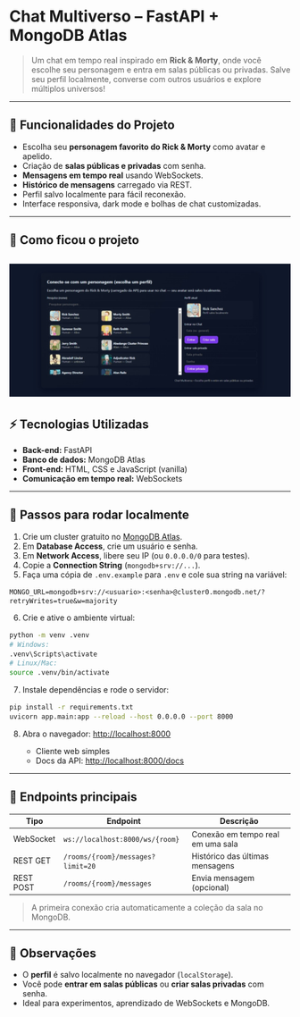 # Chat Multiverso – FastAPI + MongoDB Atlas

> Um chat em tempo real inspirado em **Rick & Morty**, onde você escolhe seu personagem e entra em salas públicas ou privadas. Salve seu perfil localmente, converse com outros usuários e explore múltiplos universos!

---

## 🌟 Funcionalidades do Projeto

* Escolha seu **personagem favorito do Rick & Morty** como avatar e apelido.
* Criação de **salas públicas e privadas** com senha.
* **Mensagens em tempo real** usando WebSockets.
* **Histórico de mensagens** carregado via REST.
* Perfil salvo localmente para fácil reconexão.
* Interface responsiva, dark mode e bolhas de chat customizadas.

---

## 📸 Como ficou o projeto

![Chat Multiverso Rick & Morty](./screenshot.png)
---

## ⚡ Tecnologias Utilizadas

* **Back-end:** FastAPI
* **Banco de dados:** MongoDB Atlas
* **Front-end:** HTML, CSS e JavaScript (vanilla)
* **Comunicação em tempo real:** WebSockets

---

## 🚀 Passos para rodar localmente

1. Crie um cluster gratuito no [MongoDB Atlas](https://cloud.mongodb.com).
2. Em **Database Access**, crie um usuário e senha.
3. Em **Network Access**, libere seu IP (ou `0.0.0.0/0` para testes).
4. Copie a **Connection String** (`mongodb+srv://...`).
5. Faça uma cópia de `.env.example` para `.env` e cole sua string na variável:

```env
MONGO_URL=mongodb+srv://<usuario>:<senha>@cluster0.mongodb.net/?retryWrites=true&w=majority
```

6. Crie e ative o ambiente virtual:

```bash
python -m venv .venv
# Windows:
.venv\Scripts\activate
# Linux/Mac:
source .venv/bin/activate
```

7. Instale dependências e rode o servidor:

```bash
pip install -r requirements.txt
uvicorn app.main:app --reload --host 0.0.0.0 --port 8000
```

8. Abra o navegador: [http://localhost:8000](http://localhost:8000)

   * Cliente web simples
   * Docs da API: [http://localhost:8000/docs](http://localhost:8000/docs)

---

## 🔗 Endpoints principais

| Tipo      | Endpoint                          | Descrição                         |
| --------- | --------------------------------- | --------------------------------- |
| WebSocket | `ws://localhost:8000/ws/{room}`   | Conexão em tempo real em uma sala |
| REST GET  | `/rooms/{room}/messages?limit=20` | Histórico das últimas mensagens   |
| REST POST | `/rooms/{room}/messages`          | Envia mensagem (opcional)         |

> A primeira conexão cria automaticamente a coleção da sala no MongoDB.

---

## 📝 Observações

* O **perfil** é salvo localmente no navegador (`localStorage`).
* Você pode **entrar em salas públicas** ou **criar salas privadas** com senha.
* Ideal para experimentos, aprendizado de WebSockets e MongoDB.
